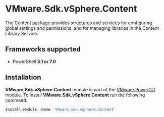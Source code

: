 # VMware.Sdk.vSphere.Content

The Content package provides structures and services for configuring global settings and permissions, and for managing libraries in the Content Library Service.

<a name="frameworks-supported"></a>
## Frameworks supported
- PowerShell **5.1 or 7.0**

<a name="installation"></a>
## Installation

**VMware.Sdk.vSphere.Content** module is part of the [VMware.PowerCLI](https://www.powershellgallery.com/packages/VMware.PowerCLI) module. To install **VMware.Sdk.vSphere.Content** run the following command:

```powershell
Install-Module -Name 'VMware.Sdk.vSphere.Content'
```
